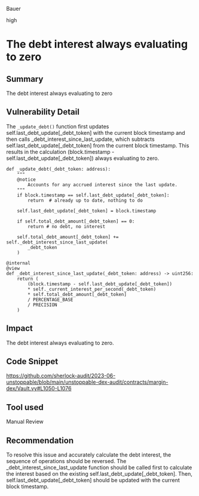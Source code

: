 Bauer

high

# The debt interest always evaluating to zero

## Summary
The debt interest always evaluating to zero
## Vulnerability Detail
 The `_update_debt()` function first updates self.last_debt_update[_debt_token] with the current block timestamp and then calls _debt_interest_since_last_update, which subtracts self.last_debt_update[_debt_token] from the current block timestamp. This results in the calculation (block.timestamp - self.last_debt_update[_debt_token]) always evaluating to zero.
```solidity
def _update_debt(_debt_token: address):
    """
    @notice
        Accounts for any accrued interest since the last update.
    """
    if block.timestamp == self.last_debt_update[_debt_token]:
        return  # already up to date, nothing to do

    self.last_debt_update[_debt_token] = block.timestamp
    
    if self.total_debt_amount[_debt_token] == 0:
        return # no debt, no interest

    self.total_debt_amount[_debt_token] += self._debt_interest_since_last_update(
        _debt_token
    )

@internal
@view
def _debt_interest_since_last_update(_debt_token: address) -> uint256:
    return (
        (block.timestamp - self.last_debt_update[_debt_token])
        * self._current_interest_per_second(_debt_token)
        * self.total_debt_amount[_debt_token]
        / PERCENTAGE_BASE
        / PRECISION
    )
```

## Impact
The debt interest always evaluating to zero.
## Code Snippet
https://github.com/sherlock-audit/2023-06-unstoppable/blob/main/unstoppable-dex-audit/contracts/margin-dex/Vault.vy#L1050-L1076
## Tool used

Manual Review

## Recommendation
To resolve this issue and accurately calculate the debt interest, the sequence of operations should be reversed. The _debt_interest_since_last_update function should be called first to calculate the interest based on the existing self.last_debt_update[_debt_token]. Then, self.last_debt_update[_debt_token] should be updated with the current block timestamp.
